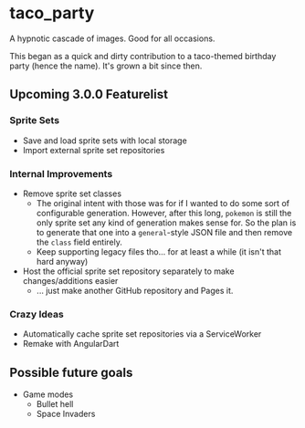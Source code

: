 # taco_party

A hypnotic cascade of images. Good for all occasions.

This began as a quick and dirty contribution to a taco-themed birthday party (hence the name). It's grown a bit since then.

## Upcoming 3.0.0 Featurelist

### Sprite Sets
- Save and load sprite sets with local storage
- Import external sprite set repositories

### Internal Improvements
- Remove sprite set classes
  - The original intent with those was for if I wanted to do some sort of configurable generation.
    However, after this long, `pokemon` is still the only sprite set any kind of generation makes sense for.
    So the plan is to generate that one into a `general`-style JSON file and then remove the `class` field entirely.
  - Keep supporting legacy files tho... for at least a while (it isn't that hard anyway)
- Host the official sprite set repository separately to make changes/additions easier
  - ... just make another GitHub repository and Pages it.

### Crazy Ideas
- Automatically cache sprite set repositories via a ServiceWorker
- Remake with AngularDart

## Possible future goals
- Game modes
  - Bullet hell
  - Space Invaders
